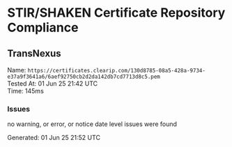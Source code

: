 # STIR/SHAKEN Certificate Repository Compliance

## TransNexus

Name: `https://certificates.clearip.com/130d8785-08a5-428a-9734-e37a9f3641a6/6aef92750cb2d2da142db7cd7713d8c5.pem`\
Tested At: 01 Jun 25 21:42 UTC\
Time: 145ms

### Issues

no warning, or error, or notice date level issues were found

Generated: 01 Jun 25 21:52 UTC